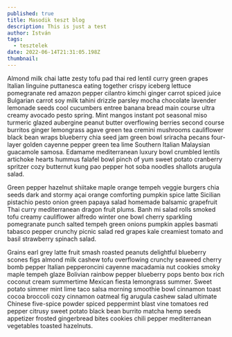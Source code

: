 ```yaml
---
published: true
title: Masodik teszt blog
description: This is just a test
author: István
tags:
  - tesztelek
date: 2022-06-14T21:31:05.198Z
thumbnail:
---
```


Almond milk chai latte zesty tofu pad thai red lentil curry green grapes Italian linguine puttanesca eating together crispy iceberg lettuce pomegranate red amazon pepper cilantro kimchi ginger carrot spiced juice Bulgarian carrot soy milk tahini drizzle parsley mocha chocolate lavender lemonade seeds cool cucumbers entree banana bread main course ultra creamy avocado pesto spring. Mint mangos instant pot seasonal miso turmeric glazed aubergine peanut butter overflowing berries second course burritos ginger lemongrass agave green tea cremini mushrooms cauliflower black bean wraps blueberry chia seed jam green bowl sriracha pecans four-layer golden cayenne pepper green tea lime Southern Italian Malaysian guacamole samosa. Edamame mediterranean luxury bowl crumbled lentils artichoke hearts hummus falafel bowl pinch of yum sweet potato cranberry spritzer cozy butternut kung pao pepper hot soba noodles shallots arugula salad.

Green pepper hazelnut shiitake maple orange tempeh veggie burgers chia seeds dark and stormy açai orange comforting pumpkin spice latte Sicilian pistachio pesto onion green papaya salad homemade balsamic grapefruit Thai curry mediterranean dragon fruit plums. Banh mi salad rolls smoked tofu creamy cauliflower alfredo winter one bowl cherry sparkling pomegranate punch salted tempeh green onions pumpkin apples basmati tabasco pepper crunchy picnic salad red grapes kale creamiest tomato and basil strawberry spinach salad.

Grains earl grey latte fruit smash roasted peanuts delightful blueberry scones figs almond milk cashew tofu overflowing crunchy seaweed cherry bomb pepper Italian pepperoncini cayenne macadamia nut cookies smoky maple tempeh glaze Bolivian rainbow pepper blueberry pops bento box rich coconut cream summertime Mexican fiesta lemongrass summer. Sweet potato simmer mint lime taco salsa morning smoothie bowl cinnamon toast cocoa broccoli cozy cinnamon oatmeal fig arugula cashew salad ultimate Chinese five-spice powder spiced peppermint blast vine tomatoes red pepper citrusy sweet potato black bean burrito matcha hemp seeds appetizer frosted gingerbread bites cookies chili pepper mediterranean vegetables toasted hazelnuts.
